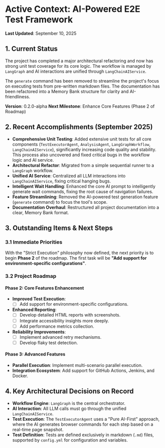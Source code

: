 # Active Context: AI-Powered E2E Test Framework

**Last Updated**: September 10, 2025

## 1. Current Status

The project has completed a major architectural refactoring and now has strong unit test coverage for its core logic. The workflow is managed by `LangGraph` and AI interactions are unified through `LangChainAIService`.

The `generate` command has been removed to streamline the project's focus on executing tests from pre-written markdown files. The documentation has been refactored into a Memory Bank structure for clarity and AI-friendliness.

**Version**: 0.2.0-alpha
**Next Milestone**: Enhance Core Features (Phase 2 of Roadmap)

## 2. Recent Accomplishments (September 2025)

- **Comprehensive Unit Testing**: Added extensive unit tests for all core components (`TestExecutorAgent`, `AnalysisAgent`, `LangGraphWorkflow`, `LangChainAIService`), significantly increasing code quality and stability. This process also uncovered and fixed critical bugs in the workflow logic and AI service.
- **Architectural Refactor**: Migrated from a simple sequential runner to a `LangGraph` workflow.
- **Unified AI Service**: Centralized all LLM interactions into `LangChainAIService`, fixing critical hanging bugs.
- **Intelligent Wait Handling**: Enhanced the core AI prompt to intelligently generate wait commands, fixing the root cause of navigation failures.
- **Feature Streamlining**: Removed the AI-powered test generation feature (`generate` command) to focus the tool's scope.
- **Documentation Overhaul**: Restructured all project documentation into a clear, Memory Bank format.

## 3. Outstanding Items & Next Steps

### 3.1 Immediate Priorities

With the "Strict Execution" philosophy now defined, the next priority is to begin **Phase 2** of the roadmap. The first task will be **"Add support for environment-specific configurations"**.

### 3.2 Project Roadmap

#### Phase 2: Core Features Enhancement

- **Improved Test Execution**:
  - [ ] Add support for environment-specific configurations.
- **Enhanced Reporting**:
  - [ ] Develop detailed HTML reports with screenshots.
  - [ ] Integrate accessibility insights more deeply.
  - [ ] Add performance metrics collection.
- **Reliability Improvements**:
  - [ ] Implement advanced retry mechanisms.
  - [ ] Develop flaky test detection.

#### Phase 3: Advanced Features

- **Parallel Execution**: Implement multi-scenario parallel execution.
- **Integration Ecosystem**: Add support for GitHub Actions, Jenkins, and Docker.

## 4. Key Architectural Decisions on Record

- **Workflow Engine**: `LangGraph` is the central orchestrator.
- **AI Interaction**: All LLM calls must go through the unified `LangChainAIService`.
- **Test Execution**: The `TestExecutorAgent` uses a "Pure AI-First" approach, where the AI generates browser commands for each step based on a real-time page snapshot.
- **Test Definition**: Tests are defined exclusively in markdown (`.md`) files, supported by `config.yml` for configuration and variables.
